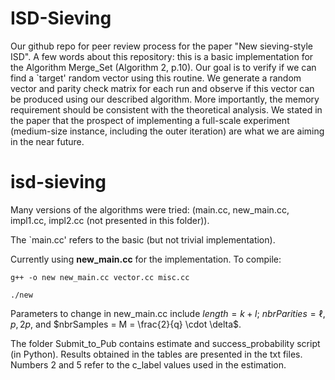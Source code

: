 # ISD-Sieving
Our github repo for peer review process for the paper "New sieving-style ISD". A few words about this repository: this is a basic implementation for the Algorithm Merge_Set (Algorithm 2, p.10). Our goal is to verify if we can find a `target' random vector using this routine. We generate a random vector and parity check matrix for each run and observe if this vector can be produced using our described algorithm. More importantly, the memory requirement should be consistent with the theoretical analysis. We stated in the paper that the prospect of implementing a full-scale experiment (medium-size instance, including the outer iteration) are what we are aiming in the near future.

# isd-sieving
Many versions of the algorithms were tried: (main.cc, new_main.cc, impl1.cc, impl2.cc (not presented in this folder)).

The `main.cc' refers to the basic (but not trivial implementation).

Currently using **new_main.cc** for the implementation. To compile: 

``` g++ -o new new_main.cc vector.cc misc.cc ```

``` ./new ```

Parameters to change in new_main.cc include $length = k+ l$; $nbrParities = \ell$, $p, 2p$, and $nbrSamples = M = \frac{2}{q} \cdot \delta$.

The folder Submit_to_Pub contains estimate and success_probability script (in Python). Results obtained in the tables are presented in the txt files. Numbers 2 and 5 refer to the c_label values used in the estimation. 

